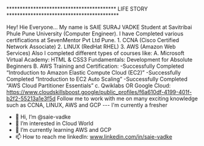 ***************************************** LIFE STORY ******************************************

Hey! Hie Everyone...
        My name is SAIE SURAJ VADKE Student at Savitribai Phule Pune University (Computer Engineer). I have Completed various certifications at SevenMentor Pvt Ltd Pune.
                    1. CCNA (Cisco Certified Network Associate)
                    2. LINUX (RedHat RHEL)
                    3. AWS (Amazon Web Services)
        Also I completed different types of courses like:
                    A. Microsoft Virtual Academy:
                        HTML & CSS3 Fundamentals: Development for Absolute Beginners
                    B. AWS Training and Certification:
                       -Successfully Completed “Introduction to Amazon Elastic Compute Cloud (EC2)”
                       -Successfully Completed “Introduction to EC2 Auto Scaling”
                       -Successfully Completed “AWS Cloud Partitioner Essentials”
                    c. Qwiklabs OR Google Cloud:
                       https://www.cloudskillsboost.google/public_profiles/f6a610df-4199-401f-b2f2-55213a1e3f5d 
        Follow me to work with me on many exciting knowledge such as CCNA, LINUX, AWS and GCP
                        --- I'm currently a fresher
                       
         
            
- 👋 Hi, I’m @saie-vadke
- 👀 I’m interested in Cloud World
- 🌱 I’m currently learning AWS and GCP
- 📫 How to reach me linkedIn: www.linkedin.com/in/saie-vadke
